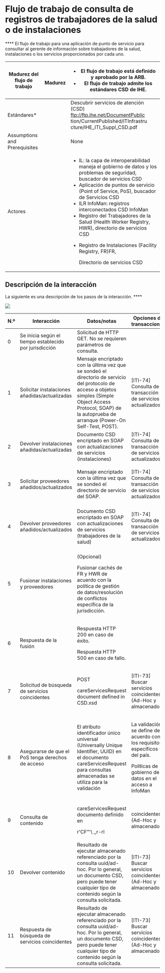 # Flujo de trabajo de consulta de registros de trabajadores de la salud o de instalaciones

&#x20;**** El flujo de trabajo para una aplicación de punto de servicio para consultar al gerente de información sobre trabajadores de la salud, instalaciones o los servicios proporcionados por cada uno.

| **Madurez del flujo de trabajo** | <p><img src="https://lh5.googleusercontent.com/JtMiFMfprHsm6bp5bPjwqbjk7lTXHFOmWF6hvgxXCOpsdz7FEWQnuyjwaCnkTfyCG-fOtIfz6TtqGkwHNHL1kQH0-R-JzEC6LngazcAgioSUd7b5qlvsaEqqrYfJrOrZlQ" alt=""></p><p>  <strong>Madurez</strong></p> | <p></p><ul><li>El flujo de trabajo está definido y aprobado por la ARB.</li><li>El flujo de trabajo admite los estándares CSD de IHE.</li></ul>                                                                                                                                                                                                                                                                                                                                                                     |
| -------------------------------- | ------------------------------------------------------------------------------------------------------------------------------------------------------------------------------------------------------------------------------- | ------------------------------------------------------------------------------------------------------------------------------------------------------------------------------------------------------------------------------------------------------------------------------------------------------------------------------------------------------------------------------------------------------------------------------------------------------------------------------------------------------------------- |
| Estándares\*                     |                                                                                                                                                                                                                                 | Descubrir servicios de atención (CSD) ftp://ftp.ihe.net/DocumentPublic tion/CurrentPublished/lTInfrastru cture/lHE\_ITI\_Suppl\_CSD.pdf                                                                                                                                                                                                                                                                                                                                                                             |
| Assumptions and Prerequisites    |                                                                                                                                                                                                                                 | None                                                                                                                                                                                                                                                                                                                                                                                                                                                                                                                |
| Actores                          |                                                                                                                                                                                                                                 | <p></p><ul><li>IL: la capa de interoperabilidad maneja el gobierno de datos y los problemas de seguridad, buscador de servicios CSD</li><li>Aplicación de puntos de servicio (Point of Service, PoS), buscador de Servicios CSD</li><li>ILR lnfoMan: registros interconectados CSD lnfoMan</li><li>Registro del Trabajadores de la Salud (Health Worker Registry, HWR), directorio de servicios CSD</li><li><p>Registro de Instalaciones (Facility Registry, FR)FR,</p><p>Directorio de servicios CSD</p></li></ul> |

## Descripción de la interacción

La siguiente es una descripción de los pasos de la interacción. ****&#x20;

![](https://lh4.googleusercontent.com/jqfTIzdr175wG-QVNwzNs4kz8VY7prz8-qKSIMDtGbDElOQuqeh4emBBeG8K1OZjI6ApLq6OIILrGcCQMqlsZkGdWyxQlz5QLOwnbD3mFaF\_waA9fH2F\_nIk\_TxVFCdJ6A)



| N.º                                               | **Interacción**                                                                        | **Datos/notas**                                                                                                                                                                                                       | **Opciones de transacciones**                                                                                                                  |
| ------------------------------------------------- | -------------------------------------------------------------------------------------- | --------------------------------------------------------------------------------------------------------------------------------------------------------------------------------------------------------------------- | ---------------------------------------------------------------------------------------------------------------------------------------------- |
| <p> </p><p>0</p>                                  | Se inicia según el tiempo establecido por jurisdicción                                 | Solicitud de HTTP GET. No se requieren parámetros de consulta.                                                                                                                                                        |                                                                                                                                                |
| <p> </p><p> </p><p>1</p>                          | <p> </p><p>Solicitar instalaciones añadidas/actualizadas</p>                           | Mensaje encriptado con la última vez que se sondeó el directorio de servicio del protocolo de acceso a objetos simples (Simple Object Access Protocol, SOAP) de la autoprueba de arranque (Power-On Self-Test, POST). | <p> </p><p>[ITI-74] Consulta de transacción de servicios actualizados</p>                                                                      |
| <p> </p><p>2</p>                                  | <p> </p><p>Devolver instalaciones añadidas/actualizadas</p>                            | Documento CSD encriptado en SOAP con actualizaciones de servicios (instalaciones)                                                                                                                                     | \[ITI-74] Consulta de transacción de servicios actualizados                                                                                    |
| <p> </p><p> </p><p>3</p>                          | <p> </p><p>Solicitar proveedores añadidos/actualizados</p>                             | Mensaje encriptado con la última vez que se sondeó el directorio de servicio del SOAP.                                                                                                                                | <p> </p><p>[ITI-74] Consulta de transacción de servicios actualizados</p>                                                                      |
| <p> </p><p> </p><p>4</p>                          | <p> </p><p>Devolver proveedores añadidos/actualizados</p>                              | Documento CSD encriptado en SOAP con actualizaciones de servicios (trabajadores de la salud)                                                                                                                          | <p> </p><p>[ITI-74] Consulta de transacción de servicios actualizados</p>                                                                      |
| <p> </p><p> </p><p> </p><p> </p><p>5</p>          | <p> </p><p> </p><p> </p><p>Fusionar instalaciones y proveedores</p>                    | <p>(Opcional)</p><p>Fusionar cachés de FR y HWR de acuerdo con la política de gestión de datos/resolución de conflictos específica de la jurisdicción.</p>                                                            |                                                                                                                                                |
| <p> </p><p> </p><p>6</p>                          | <p> </p><p> </p><p>Respuesta de la fusión</p>                                          | <p>Respuesta HTTP 200 en caso de éxito.</p><p>Respuesta HTTP 500 en caso de fallo.</p>                                                                                                                                |                                                                                                                                                |
| <p> </p><p> </p><p>7</p>                          | <p> </p><p> </p><p>Solicitud de búsqueda de servicios coincidentes</p>                 | <p>POST</p><p>careServicesRequest document defined in CSD.xsd</p>                                                                                                                                                     | <p> </p><p>[ITI-73] Buscar servicios coincidentes (Ad-Hoc y almacenados)</p>                                                                   |
| <p> </p><p> </p><p> </p><p>8</p>                  | <p> </p><p> </p><p> </p><p>Asegurarse de que el PoS tenga derechos de acceso</p>       | <p> </p><p>El atributo identificador único universal (Universally Unique Identifier, UUID) en el documento careServicesRequest para consultas almacenadas se utiliza para la validación</p>                           | <p>La validación se define de acuerdo con los requisitos específicos del país.</p><p>Políticas de gobierno de datos en el acceso a lnfoMan</p> |
| 9                                                 | Consulta de contenido                                                                  | <p>careServicesRequest  documento definido en</p><p>r'CF"'\ ,,r-rl</p>                                                                                                                                                | coincidentes (Ad-Hoc y almacenados)                                                                                                            |
| <p> </p><p> </p><p> </p><p> </p><p>10</p>         | <p> </p><p> </p><p> </p><p> </p><p> </p><p>Devolver contenido</p>                      | Resultado de ejecutar almacenado referenciado por la consulta uuid/ad-hoc. Por lo general, un documento CSD, pero puede tener cualquier tipo de contenido según la consulta solicitada.                               | <p> </p><p> </p><p> </p><p>[ITI-73] Buscar servicios coincidentes (Ad-Hoc y almacenados)</p>                                                   |
| <p> </p><p> </p><p> </p><p> </p><p> </p><p>11</p> | <p> </p><p> </p><p> </p><p> </p><p>Respuesta de búsqueda de servicios coincidentes</p> | Resultado de ejecutar almacenado referenciado por la consulta uuid/ad-hoc. Por lo general, un documento CSD, pero puede tener cualquier tipo de contenido según la consulta solicitada.                               | <p> </p><p> </p><p> </p><p>[ITI-73] Buscar servicios coincidentes (Ad-Hoc y almacenados)</p>                                                   |


